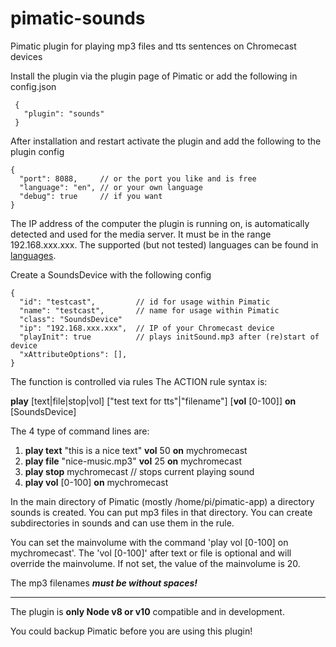 # pimatic-sounds
Pimatic plugin for playing mp3 files and tts sentences on Chromecast devices

Install the plugin via the plugin page of Pimatic or add the following in config.json
```
 {
   "plugin": "sounds"
 }
```
After installation and restart activate the plugin and add the following to the plugin config
```
{
  "port": 8088,     // or the port you like and is free
  "language": "en", // or your own language
  "debug": true     // if you want
}

```
The IP address of the computer the plugin is running on, is automatically detected and used for the media server. It must be in the range 192.168.xxx.xxx.
The supported (but not tested) languages can be found in  [languages](https://github.com/bertreb/pimatic-sounds/blob/master/languages).

Create a SoundsDevice with the following config

```
{
  "id": "testcast",         // id for usage within Pimatic
  "name": "testcast",       // name for usage within Pimatic
  "class": "SoundsDevice"
  "ip": "192.168.xxx.xxx",  // IP of your Chromecast device
  "playInit": true          // plays initSound.mp3 after (re)start of device
  "xAttributeOptions": [],
}
```

The function is controlled via rules
The ACTION rule syntax is:

**play** [text|file|stop|vol] ["test text for tts"|"filename"] [**vol** [0-100]] **on** [SoundsDevice]

The 4 type of command lines are:
1. **play text** "this is a nice text" **vol** 50 **on** mychromecast
2. **play file** "nice-music.mp3" **vol** 25 **on** mychromecast
3. **play stop** mychromecast  // stops current playing sound
4. **play vol** [0-100] **on** mychromecast

In the main directory of Pimatic (mostly /home/pi/pimatic-app) a directory sounds is created. You can put mp3 files in that directory. You can create subdirectories in sounds and can use them in the rule.

You can set the mainvolume with the command 'play vol [0-100] on mychromecast'.
The 'vol [0-100]' after text or file is optional and will override the mainvolume. If not set, the value of the mainvolume is 20.

The mp3 filenames ***must be without spaces!***

----
The plugin is **only Node v8 or v10** compatible and in development.

You could backup Pimatic before you are using this plugin!
